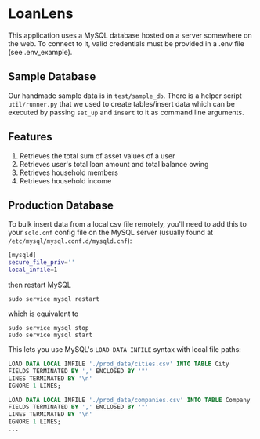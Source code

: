 # LoanLens

This application uses a MySQL database hosted on a server somewhere on the web. 
To connect to it, valid credentials must be provided in a .env file (see .env_example).

## Sample Database
Our handmade sample data is in `test/sample_db`. There is a helper script `util/runner.py` that we used to create tables/insert data which can be executed by passing `set_up` and `insert` to it as command line arguments.

## Features
1. Retrieves the total sum of asset values of a user
2. Retrieves user's total loan amount and total balance owing
3. Retrieves household members
4. Retrieves household income

## Production Database
To bulk insert data from a local csv file remotely, you'll need to add this to your `sqld.cnf` config file on the MySQL server (usually found at `/etc/mysql/mysql.conf.d/mysqld.cnf`):
```bash
[mysqld]
secure_file_priv=''
local_infile=1
```

then restart MySQL
```
sudo service mysql restart
```

which is equivalent to
```
sudo service mysql stop
sudo service mysql start
```

This lets you use MySQL's `LOAD DATA INFILE` syntax with local file paths:
``` sql
LOAD DATA LOCAL INFILE './prod_data/cities.csv' INTO TABLE City
FIELDS TERMINATED BY ',' ENCLOSED BY '"'
LINES TERMINATED BY '\n'
IGNORE 1 LINES;

LOAD DATA LOCAL INFILE './prod_data/companies.csv' INTO TABLE Company
FIELDS TERMINATED BY ',' ENCLOSED BY '"'
LINES TERMINATED BY '\n'
IGNORE 1 LINES;
...
```
